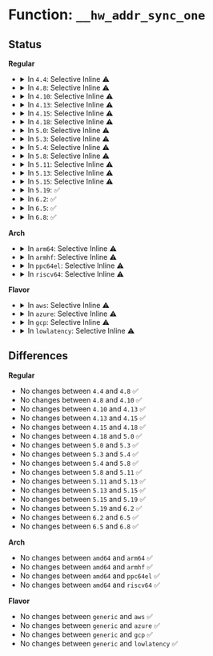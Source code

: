 # Function: <code>__hw_addr_sync_one</code>

## Status
<b>Regular</b>
<ul>
<li>
<details>
<summary>In <code>4.4</code>: Selective Inline ⚠️</summary>

```c
int __hw_addr_sync_one(struct netdev_hw_addr_list *to_list, struct netdev_hw_addr *ha, int addr_len);
```

**Collision:** Unique Static

**Inline:** Selective

**Transformation:** False

**Instances:**

```
In net/core/dev_addr_lists.c (ffffffff81722cd0)
Location: net/core/dev_addr_lists.c:137
Inline: True
Direct callers:
  - net/core/dev_addr_lists.c:__hw_addr_sync
  - net/core/dev_addr_lists.c:__hw_addr_sync_multiple
```
**Symbols:**

```
ffffffff81722cd0-ffffffff81722d24: __hw_addr_sync_one (STB_LOCAL)
```
</details>
</li>
<li>
<details>
<summary>In <code>4.8</code>: Selective Inline ⚠️</summary>

```c
int __hw_addr_sync_one(struct netdev_hw_addr_list *to_list, struct netdev_hw_addr *ha, int addr_len);
```

**Collision:** Unique Static

**Inline:** Selective

**Transformation:** False

**Instances:**

```
In net/core/dev_addr_lists.c (ffffffff8178c720)
Location: net/core/dev_addr_lists.c:137
Inline: True
Direct callers:
  - net/core/dev_addr_lists.c:__hw_addr_sync
  - net/core/dev_addr_lists.c:__hw_addr_sync_multiple
```
**Symbols:**

```
ffffffff8178c720-ffffffff8178c779: __hw_addr_sync_one (STB_LOCAL)
```
</details>
</li>
<li>
<details>
<summary>In <code>4.10</code>: Selective Inline ⚠️</summary>

```c
int __hw_addr_sync_one(struct netdev_hw_addr_list *to_list, struct netdev_hw_addr *ha, int addr_len);
```

**Collision:** Unique Static

**Inline:** Selective

**Transformation:** False

**Instances:**

```
In net/core/dev_addr_lists.c (ffffffff817b9ff0)
Location: net/core/dev_addr_lists.c:137
Inline: True
Direct callers:
  - net/core/dev_addr_lists.c:__hw_addr_sync
  - net/core/dev_addr_lists.c:__hw_addr_sync_multiple
```
**Symbols:**

```
ffffffff817b9ff0-ffffffff817ba049: __hw_addr_sync_one (STB_LOCAL)
```
</details>
</li>
<li>
<details>
<summary>In <code>4.13</code>: Selective Inline ⚠️</summary>

```c
int __hw_addr_sync_one(struct netdev_hw_addr_list *to_list, struct netdev_hw_addr *ha, int addr_len);
```

**Collision:** Unique Static

**Inline:** Selective

**Transformation:** False

**Instances:**

```
In net/core/dev_addr_lists.c (ffffffff817d8b30)
Location: net/core/dev_addr_lists.c:137
Inline: True
Direct callers:
  - net/core/dev_addr_lists.c:__hw_addr_sync
  - net/core/dev_addr_lists.c:__hw_addr_sync_multiple
```
**Symbols:**

```
ffffffff817d8b30-ffffffff817d8b81: __hw_addr_sync_one (STB_LOCAL)
```
</details>
</li>
<li>
<details>
<summary>In <code>4.15</code>: Selective Inline ⚠️</summary>

```c
int __hw_addr_sync_one(struct netdev_hw_addr_list *to_list, struct netdev_hw_addr *ha, int addr_len);
```

**Collision:** Unique Static

**Inline:** Selective

**Transformation:** False

**Instances:**

```
In net/core/dev_addr_lists.c (ffffffff81853230)
Location: net/core/dev_addr_lists.c:137
Inline: True
Direct callers:
  - net/core/dev_addr_lists.c:__hw_addr_sync
  - net/core/dev_addr_lists.c:__hw_addr_sync_multiple
```
**Symbols:**

```
ffffffff81853230-ffffffff81853281: __hw_addr_sync_one (STB_LOCAL)
```
</details>
</li>
<li>
<details>
<summary>In <code>4.18</code>: Selective Inline ⚠️</summary>

```c
int __hw_addr_sync_one(struct netdev_hw_addr_list *to_list, struct netdev_hw_addr *ha, int addr_len);
```

**Collision:** Unique Static

**Inline:** Selective

**Transformation:** False

**Instances:**

```
In net/core/dev_addr_lists.c (ffffffff8189e950)
Location: net/core/dev_addr_lists.c:137
Inline: True
Direct callers:
  - net/core/dev_addr_lists.c:__hw_addr_sync
  - net/core/dev_addr_lists.c:__hw_addr_sync_multiple
```
**Symbols:**

```
ffffffff8189e950-ffffffff8189e9a1: __hw_addr_sync_one (STB_LOCAL)
```
</details>
</li>
<li>
<details>
<summary>In <code>5.0</code>: Selective Inline ⚠️</summary>

```c
int __hw_addr_sync_one(struct netdev_hw_addr_list *to_list, struct netdev_hw_addr *ha, int addr_len);
```

**Collision:** Unique Static

**Inline:** Selective

**Transformation:** False

**Instances:**

```
In net/core/dev_addr_lists.c (ffffffff818c1190)
Location: net/core/dev_addr_lists.c:137
Inline: True
Direct callers:
  - net/core/dev_addr_lists.c:__hw_addr_sync
  - net/core/dev_addr_lists.c:__hw_addr_sync_multiple
```
**Symbols:**

```
ffffffff818c1190-ffffffff818c11e1: __hw_addr_sync_one (STB_LOCAL)
```
</details>
</li>
<li>
<details>
<summary>In <code>5.3</code>: Selective Inline ⚠️</summary>

```c
int __hw_addr_sync_one(struct netdev_hw_addr_list *to_list, struct netdev_hw_addr *ha, int addr_len);
```

**Collision:** Unique Static

**Inline:** Selective

**Transformation:** False

**Instances:**

```
In net/core/dev_addr_lists.c (ffffffff8190d8b0)
Location: net/core/dev_addr_lists.c:133
Inline: True
Direct callers:
  - net/core/dev_addr_lists.c:__hw_addr_sync
  - net/core/dev_addr_lists.c:__hw_addr_sync_multiple
```
**Symbols:**

```
ffffffff8190d8b0-ffffffff8190d901: __hw_addr_sync_one (STB_LOCAL)
```
</details>
</li>
<li>
<details>
<summary>In <code>5.4</code>: Selective Inline ⚠️</summary>

```c
int __hw_addr_sync_one(struct netdev_hw_addr_list *to_list, struct netdev_hw_addr *ha, int addr_len);
```

**Collision:** Unique Static

**Inline:** Selective

**Transformation:** False

**Instances:**

```
In net/core/dev_addr_lists.c (ffffffff8193fef0)
Location: net/core/dev_addr_lists.c:133
Inline: True
Direct callers:
  - net/core/dev_addr_lists.c:__hw_addr_sync
  - net/core/dev_addr_lists.c:__hw_addr_sync_multiple
```
**Symbols:**

```
ffffffff8193fef0-ffffffff8193ff41: __hw_addr_sync_one (STB_LOCAL)
```
</details>
</li>
<li>
<details>
<summary>In <code>5.8</code>: Selective Inline ⚠️</summary>

```c
int __hw_addr_sync_one(struct netdev_hw_addr_list *to_list, struct netdev_hw_addr *ha, int addr_len);
```

**Collision:** Unique Static

**Inline:** Selective

**Transformation:** False

**Instances:**

```
In net/core/dev_addr_lists.c (ffffffff81a0fdb0)
Location: net/core/dev_addr_lists.c:133
Inline: True
Direct callers:
  - net/core/dev_addr_lists.c:__hw_addr_sync
  - net/core/dev_addr_lists.c:__hw_addr_sync_multiple
```
**Symbols:**

```
ffffffff81a0fdb0-ffffffff81a0fe01: __hw_addr_sync_one (STB_LOCAL)
```
</details>
</li>
<li>
<details>
<summary>In <code>5.11</code>: Selective Inline ⚠️</summary>

```c
int __hw_addr_sync_one(struct netdev_hw_addr_list *to_list, struct netdev_hw_addr *ha, int addr_len);
```

**Collision:** Unique Static

**Inline:** Selective

**Transformation:** False

**Instances:**

```
In net/core/dev_addr_lists.c (ffffffff81a101e0)
Location: net/core/dev_addr_lists.c:133
Inline: True
Direct callers:
  - net/core/dev_addr_lists.c:__hw_addr_sync
  - net/core/dev_addr_lists.c:__hw_addr_sync_multiple
```
**Symbols:**

```
ffffffff81a101e0-ffffffff81a10231: __hw_addr_sync_one (STB_LOCAL)
```
</details>
</li>
<li>
<details>
<summary>In <code>5.13</code>: Selective Inline ⚠️</summary>

```c
int __hw_addr_sync_one(struct netdev_hw_addr_list *to_list, struct netdev_hw_addr *ha, int addr_len);
```

**Collision:** Unique Static

**Inline:** Selective

**Transformation:** False

**Instances:**

```
In net/core/dev_addr_lists.c (ffffffff819f7050)
Location: net/core/dev_addr_lists.c:133
Inline: True
Direct callers:
  - net/core/dev_addr_lists.c:__hw_addr_sync
  - net/core/dev_addr_lists.c:__hw_addr_sync_multiple
```
**Symbols:**

```
ffffffff819f7050-ffffffff819f70a1: __hw_addr_sync_one (STB_LOCAL)
```
</details>
</li>
<li>
<details>
<summary>In <code>5.15</code>: Selective Inline ⚠️</summary>

```c
int __hw_addr_sync_one(struct netdev_hw_addr_list *to_list, struct netdev_hw_addr *ha, int addr_len);
```

**Collision:** Unique Static

**Inline:** Selective

**Transformation:** False

**Instances:**

```
In net/core/dev_addr_lists.c (ffffffff81aa8b70)
Location: net/core/dev_addr_lists.c:204
Inline: True
Direct callers:
  - net/core/dev_addr_lists.c:__hw_addr_sync
  - net/core/dev_addr_lists.c:__hw_addr_sync_multiple
```
**Symbols:**

```
ffffffff81aa8b70-ffffffff81aa8bc4: __hw_addr_sync_one (STB_LOCAL)
```
</details>
</li>
<li>
<details>
<summary>In <code>5.19</code>: ✅</summary>

```c
int __hw_addr_sync_one(struct netdev_hw_addr_list *to_list, struct netdev_hw_addr *ha, int addr_len);
```

**Collision:** Unique Static

**Inline:** No

**Transformation:** False

**Instances:**

```
In net/core/dev_addr_lists.c (ffffffff81c20170)
Location: net/core/dev_addr_lists.c:210
Inline: False
Direct callers:
  - net/core/dev_addr_lists.c:__hw_addr_sync
  - net/core/dev_addr_lists.c:__hw_addr_sync_multiple
```
**Symbols:**

```
ffffffff81c20170-ffffffff81c201e6: __hw_addr_sync_one (STB_LOCAL)
```
</details>
</li>
<li>
<details>
<summary>In <code>6.2</code>: ✅</summary>

```c
int __hw_addr_sync_one(struct netdev_hw_addr_list *to_list, struct netdev_hw_addr *ha, int addr_len);
```

**Collision:** Unique Static

**Inline:** No

**Transformation:** False

**Instances:**

```
In net/core/dev_addr_lists.c (ffffffff81dd20a0)
Location: net/core/dev_addr_lists.c:210
Inline: False
Direct callers:
  - net/core/dev_addr_lists.c:__hw_addr_sync
  - net/core/dev_addr_lists.c:__hw_addr_sync_multiple
```
**Symbols:**

```
ffffffff81dd20a0-ffffffff81dd2116: __hw_addr_sync_one (STB_LOCAL)
```
</details>
</li>
<li>
<details>
<summary>In <code>6.5</code>: ✅</summary>

```c
int __hw_addr_sync_one(struct netdev_hw_addr_list *to_list, struct netdev_hw_addr *ha, int addr_len);
```

**Collision:** Unique Static

**Inline:** No

**Transformation:** False

**Instances:**

```
In net/core/dev_addr_lists.c (ffffffff81e42c70)
Location: net/core/dev_addr_lists.c:210
Inline: False
Direct callers:
  - net/core/dev_addr_lists.c:__hw_addr_sync
  - net/core/dev_addr_lists.c:__hw_addr_sync_multiple
```
**Symbols:**

```
ffffffff81e42c70-ffffffff81e42ce6: __hw_addr_sync_one (STB_LOCAL)
```
</details>
</li>
<li>
<details>
<summary>In <code>6.8</code>: ✅</summary>

```c
int __hw_addr_sync_one(struct netdev_hw_addr_list *to_list, struct netdev_hw_addr *ha, int addr_len);
```

**Collision:** Unique Static

**Inline:** No

**Transformation:** False

**Instances:**

```
In net/core/dev_addr_lists.c (ffffffff81f018c0)
Location: net/core/dev_addr_lists.c:210
Inline: False
Direct callers:
  - net/core/dev_addr_lists.c:__hw_addr_sync
  - net/core/dev_addr_lists.c:__hw_addr_sync_multiple
```
**Symbols:**

```
ffffffff81f018c0-ffffffff81f01936: __hw_addr_sync_one (STB_LOCAL)
```
</details>
</li>
</ul>
<b>Arch</b>
<ul>
<li>
<details>
<summary>In <code>arm64</code>: Selective Inline ⚠️</summary>

```c
int __hw_addr_sync_one(struct netdev_hw_addr_list *to_list, struct netdev_hw_addr *ha, int addr_len);
```

**Collision:** Unique Static

**Inline:** Selective

**Transformation:** False

**Instances:**

```
In net/core/dev_addr_lists.c (ffff800010bdec48)
Location: net/core/dev_addr_lists.c:133
Inline: True
Direct callers:
  - net/core/dev_addr_lists.c:__hw_addr_sync
  - net/core/dev_addr_lists.c:__hw_addr_sync_multiple
```
**Symbols:**

```
ffff800010bdec48-ffff800010bdecd0: __hw_addr_sync_one (STB_LOCAL)
```
</details>
</li>
<li>
<details>
<summary>In <code>armhf</code>: Selective Inline ⚠️</summary>

```c
int __hw_addr_sync_one(struct netdev_hw_addr_list *to_list, struct netdev_hw_addr *ha, int addr_len);
```

**Collision:** Unique Static

**Inline:** Selective

**Transformation:** False

**Instances:**

```
In net/core/dev_addr_lists.c (c0cf9b94)
Location: net/core/dev_addr_lists.c:133
Inline: True
Direct callers:
  - net/core/dev_addr_lists.c:__hw_addr_sync
  - net/core/dev_addr_lists.c:__hw_addr_sync_multiple
```
**Symbols:**

```
c0cf9b94-c0cf9c10: __hw_addr_sync_one (STB_LOCAL)
```
</details>
</li>
<li>
<details>
<summary>In <code>ppc64el</code>: Selective Inline ⚠️</summary>

```c
int __hw_addr_sync_one(struct netdev_hw_addr_list *to_list, struct netdev_hw_addr *ha, int addr_len);
```

**Collision:** Unique Static

**Inline:** Selective

**Transformation:** False

**Instances:**

```
In net/core/dev_addr_lists.c (c000000000cbfc00)
Location: net/core/dev_addr_lists.c:133
Inline: True
Direct callers:
  - net/core/dev_addr_lists.c:__hw_addr_sync
  - net/core/dev_addr_lists.c:__hw_addr_sync_multiple
```
**Symbols:**

```
c000000000cbfc00-c000000000cbfc90: __hw_addr_sync_one (STB_LOCAL)
```
</details>
</li>
<li>
<details>
<summary>In <code>riscv64</code>: Selective Inline ⚠️</summary>

```c
int __hw_addr_sync_one(struct netdev_hw_addr_list *to_list, struct netdev_hw_addr *ha, int addr_len);
```

**Collision:** Unique Static

**Inline:** Selective

**Transformation:** False

**Instances:**

```
In net/core/dev_addr_lists.c (ffffffe000765dd2)
Location: net/core/dev_addr_lists.c:133
Inline: True
Direct callers:
  - net/core/dev_addr_lists.c:__hw_addr_sync
  - net/core/dev_addr_lists.c:__hw_addr_sync_multiple
```
**Symbols:**

```
ffffffe000765dd2-ffffffe000765e3e: __hw_addr_sync_one (STB_LOCAL)
```
</details>
</li>
</ul>
<b>Flavor</b>
<ul>
<li>
<details>
<summary>In <code>aws</code>: Selective Inline ⚠️</summary>

```c
int __hw_addr_sync_one(struct netdev_hw_addr_list *to_list, struct netdev_hw_addr *ha, int addr_len);
```

**Collision:** Unique Static

**Inline:** Selective

**Transformation:** False

**Instances:**

```
In net/core/dev_addr_lists.c (ffffffff818dfec0)
Location: net/core/dev_addr_lists.c:133
Inline: True
Direct callers:
  - net/core/dev_addr_lists.c:__hw_addr_sync
  - net/core/dev_addr_lists.c:__hw_addr_sync_multiple
```
**Symbols:**

```
ffffffff818dfec0-ffffffff818dff11: __hw_addr_sync_one (STB_LOCAL)
```
</details>
</li>
<li>
<details>
<summary>In <code>azure</code>: Selective Inline ⚠️</summary>

```c
int __hw_addr_sync_one(struct netdev_hw_addr_list *to_list, struct netdev_hw_addr *ha, int addr_len);
```

**Collision:** Unique Static

**Inline:** Selective

**Transformation:** False

**Instances:**

```
In net/core/dev_addr_lists.c (ffffffff81899d00)
Location: net/core/dev_addr_lists.c:133
Inline: True
Direct callers:
  - net/core/dev_addr_lists.c:__hw_addr_sync
  - net/core/dev_addr_lists.c:__hw_addr_sync_multiple
```
**Symbols:**

```
ffffffff81899d00-ffffffff81899d51: __hw_addr_sync_one (STB_LOCAL)
```
</details>
</li>
<li>
<details>
<summary>In <code>gcp</code>: Selective Inline ⚠️</summary>

```c
int __hw_addr_sync_one(struct netdev_hw_addr_list *to_list, struct netdev_hw_addr *ha, int addr_len);
```

**Collision:** Unique Static

**Inline:** Selective

**Transformation:** False

**Instances:**

```
In net/core/dev_addr_lists.c (ffffffff81930ef0)
Location: net/core/dev_addr_lists.c:133
Inline: True
Direct callers:
  - net/core/dev_addr_lists.c:__hw_addr_sync
  - net/core/dev_addr_lists.c:__hw_addr_sync_multiple
```
**Symbols:**

```
ffffffff81930ef0-ffffffff81930f41: __hw_addr_sync_one (STB_LOCAL)
```
</details>
</li>
<li>
<details>
<summary>In <code>lowlatency</code>: Selective Inline ⚠️</summary>

```c
int __hw_addr_sync_one(struct netdev_hw_addr_list *to_list, struct netdev_hw_addr *ha, int addr_len);
```

**Collision:** Unique Static

**Inline:** Selective

**Transformation:** False

**Instances:**

```
In net/core/dev_addr_lists.c (ffffffff819525c0)
Location: net/core/dev_addr_lists.c:133
Inline: True
Direct callers:
  - net/core/dev_addr_lists.c:__hw_addr_sync
  - net/core/dev_addr_lists.c:__hw_addr_sync_multiple
```
**Symbols:**

```
ffffffff819525c0-ffffffff81952611: __hw_addr_sync_one (STB_LOCAL)
```
</details>
</li>
</ul>

## Differences
<b>Regular</b>
<ul>
<li>
No changes between <code>4.4</code> and <code>4.8</code> ✅
</li>
<li>
No changes between <code>4.8</code> and <code>4.10</code> ✅
</li>
<li>
No changes between <code>4.10</code> and <code>4.13</code> ✅
</li>
<li>
No changes between <code>4.13</code> and <code>4.15</code> ✅
</li>
<li>
No changes between <code>4.15</code> and <code>4.18</code> ✅
</li>
<li>
No changes between <code>4.18</code> and <code>5.0</code> ✅
</li>
<li>
No changes between <code>5.0</code> and <code>5.3</code> ✅
</li>
<li>
No changes between <code>5.3</code> and <code>5.4</code> ✅
</li>
<li>
No changes between <code>5.4</code> and <code>5.8</code> ✅
</li>
<li>
No changes between <code>5.8</code> and <code>5.11</code> ✅
</li>
<li>
No changes between <code>5.11</code> and <code>5.13</code> ✅
</li>
<li>
No changes between <code>5.13</code> and <code>5.15</code> ✅
</li>
<li>
No changes between <code>5.15</code> and <code>5.19</code> ✅
</li>
<li>
No changes between <code>5.19</code> and <code>6.2</code> ✅
</li>
<li>
No changes between <code>6.2</code> and <code>6.5</code> ✅
</li>
<li>
No changes between <code>6.5</code> and <code>6.8</code> ✅
</li>
</ul>
<b>Arch</b>
<ul>
<li>
No changes between <code>amd64</code> and <code>arm64</code> ✅
</li>
<li>
No changes between <code>amd64</code> and <code>armhf</code> ✅
</li>
<li>
No changes between <code>amd64</code> and <code>ppc64el</code> ✅
</li>
<li>
No changes between <code>amd64</code> and <code>riscv64</code> ✅
</li>
</ul>
<b>Flavor</b>
<ul>
<li>
No changes between <code>generic</code> and <code>aws</code> ✅
</li>
<li>
No changes between <code>generic</code> and <code>azure</code> ✅
</li>
<li>
No changes between <code>generic</code> and <code>gcp</code> ✅
</li>
<li>
No changes between <code>generic</code> and <code>lowlatency</code> ✅
</li>
</ul>

